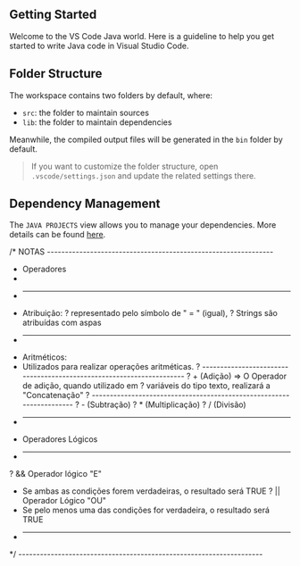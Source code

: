 ## Getting Started

Welcome to the VS Code Java world. Here is a guideline to help you get started to write Java code in Visual Studio Code.

## Folder Structure

The workspace contains two folders by default, where:

- `src`: the folder to maintain sources
- `lib`: the folder to maintain dependencies

Meanwhile, the compiled output files will be generated in the `bin` folder by default.

> If you want to customize the folder structure, open `.vscode/settings.json` and update the related settings there.

## Dependency Management

The `JAVA PROJECTS` view allows you to manage your dependencies. More details can be found [here](https://github.com/microsoft/vscode-java-dependency#manage-dependencies).

/* NOTAS ---------------------------------------------------------------
 * Operadores
 * 
 * ---------------------------------------------------------------------
 * Atribuição:
 ? representado pelo símbolo de " = " (igual),
 ? Strings são atribuídas com aspas
 * ---------------------------------------------------------------------
 * Aritméticos:
 * Utilizados para realizar operações aritméticas.
 ? ---------------------------------------------------------------------
 ?  + (Adição) => O Operador de adição, quando utilizado em 
 ?  variáveis do tipo texto, realizará a "Concatenação"
 ? ---------------------------------------------------------------------
 ?  - (Subtração) 
 ? * (Multiplicação) 
 ? / (Divisão)
 * ---------------------------------------------------------------------
 * Operadores Lógicos
 * ---------------------------------------------------------------------
 ? && Operador lógico "E"
 * Se ambas as condições forem verdadeiras, o resultado será TRUE
 ? || Operador Lógico "OU"
 * Se pelo menos uma das condições for verdadeira, o resultado será TRUE
 * ---------------------------------------------------------------------
    
 */ --------------------------------------------------------------------